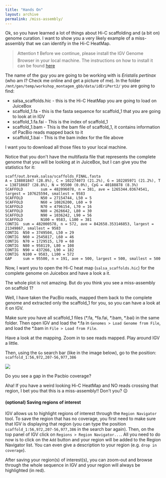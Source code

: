 ```yaml
---
title: "Hands On"
layout: archive
permalink: /miss-assembly/
---  
```



Ok, so you have learned a lot of things about Hi-C scaffolding and (a bit on) genome curation. I want to show you a very likely example of a miss-assembly that we can identify in the Hi-C HeatMap.

> Attention :exclamation: 
> Before we continue, please install the IGV Genome Browser in your local machine.
> The instructions on how to install it can be found [here](https://itvgenomics.github.io/gbb_montagem_workshop/igv_installation/)

The name of the guy you are going to be working with is *Eristalis pertinax* (who am I? Check me online and get a picture of me). In the folder `/mnt/gen/temp/workshop_montagem_gbb/data/idEriPert2/` you are going to find:

- salsa_scaffolds.hic - this is the Hi-C HeatMap you are going to load on JuiceBox
- scaffold_1.fa       - this is the fasta sequence for scaffold_1 that you are going to look at in IGV
- scaffold_1.fa.fai   - This is the index of scaffold_1
- scaffold_1.bam      - This is the bam file of scaffold_1, it contains information of PacBio reads mapped back to it
- scaffold_1.bai     - This is the bam index for the file above

I want you to download all those files to your local machine.

Notice that you don't have the multifasta file that represents the complete genome that you will be looking at in JuiceBox, but I can give you the statistics for it:

```console 
scaff/out.break.salsa/scaffolds_FINAL.fasta
A = 138801847 (28.8%), C = 102274073 (21.2%), G = 102205971 (21.2%), T = 138718687 (28.8%), N = 95500 (0.0%), CpG = 40188878 (8.3%)
SCAFFOLD        sum = 482096078, n = 381, ave = 1265344.03674541, largest = 107625594, smallest = 9583
SCAFFOLD        N50 = 27154744, L50 = 5
SCAFFOLD        N60 = 10826200, L60 = 9
SCAFFOLD        N70 = 4796154, L70 = 16
SCAFFOLD        N80 = 2626642, L80 = 30
SCAFFOLD        N90 = 1036242, L90 = 56
SCAFFOLD        N100 = 9583, L100 = 381
CONTIG  sum = 482000578, n = 572, ave = 842658.353146853, largest = 21349867, smallest = 9583
CONTIG  N50 = 3749504, L50 = 29
CONTIG  N60 = 2545817, L60 = 46
CONTIG  N70 = 1729515, L70 = 68
CONTIG  N80 = 958119, L80 = 108
CONTIG  N90 = 437266, L90 = 182
CONTIG  N100 = 9583, L100 = 572
GAP     sum = 95500, n = 191, ave = 500, largest = 500, smallest = 500
```

Now, I want you to open the Hi-C heat map (`salsa_scaffolds.hic`) for the complete genome on Juicebox and have a look a it.

The whole plot is not amazing. But do you think you see a miss-assembly on scaffold 1?

Well, I have taken the PacBio reads, mapped them back to the complete genome and extracted only the scaffold_1 for you, so you can have a look at it on IGV.

Make sure you have all scaffold_1 files (\*.fa, \*fa.fai, \*.bam, \*.bai) in the same folder. Then open IGV and load the \*.fa in `Genomes > Load Genome from File`, and load the \*.bam in `File > Load from File`.

Have a look at the mapping. Zoom in to see reads mapped. Play around IGV a little. 

Then, using the `Go` search bar (like in the image below), go to the position: `scaffold_1:56,972,207-56,977,386`  

![](/gbb_montagem_workshop/images/IGV_go_to_3.png)

Do you see a gap in the Pacbio coverage?

Aha! If you have a weird looking Hi-C HeatMap and NO reads crossing that region, I bet you that this is a miss-assembly!! Don't you? :wink:

#### (optional) Saving regions of interest
IGV allows us to highlight regions of interest through the `Region Navigator` tool. To save the region that has no coverage, you first need to make sure that IGV is displaying that region (you can type the position `scaffold_1:56,972,207-56,977,386` in the search bar again). Then, on the top panel of IGV click on `Regions > Region Navigator...`. All you need to do now is to click on the `Add` button and your region will be added to the Region Navigator list. You can even give a description to your region (e.g. `drop in coverage`).

After saving your region(s) of interest(s), you can zoom-out and browse through the whole sequence in IGV and your region will always be highlighted (in red). 
